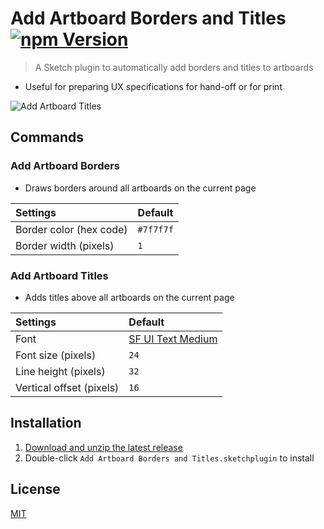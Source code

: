 # Add Artboard Borders and Titles [![npm Version](https://img.shields.io/npm/v/sketch-add-artboard-borders-and-titles)](https://www.npmjs.com/package/sketch-add-artboard-borders-and-titles)

> A Sketch plugin to automatically add borders and titles to artboards

- Useful for preparing UX specifications for hand-off or for print

![Add Artboard Titles](media/add-artboard-titles.gif)

## Commands

### Add Artboard Borders

- Draws borders around all artboards on the current page

Settings | Default
:--|:--
Border color (hex code) | `#7f7f7f`
Border width (pixels) | `1`

### Add Artboard Titles

- Adds titles above all artboards on the current page

Settings | Default
:--|:--
Font | [SF UI Text Medium](https://developer.apple.com/fonts/)
Font size (pixels) | `24`
Line height (pixels) | `32`
Vertical offset (pixels) | `16`

## Installation

1. [Download and unzip the latest release](https://github.com/yuanqing/sketch-add-artboard-borders-and-titles/releases)
2. Double-click `Add Artboard Borders and Titles.sketchplugin` to install

## License

[MIT](LICENSE.md)
